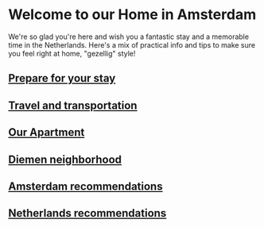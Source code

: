 # Welcome to our Home in Amsterdam

We're so glad you're here and wish you a fantastic stay and a memorable time in the Netherlands.
Here's a mix of practical info and tips to make sure you feel right at home, "gezellig" style!

## [Prepare for your stay](prepare.md)

## [Travel and transportation](travel.md)

## [Our Apartment](apartment.md)

## [Diemen neighborhood](diemen.md)

## [Amsterdam recommendations](amsterdam.md)

## [Netherlands recommendations](netherlands.md)
